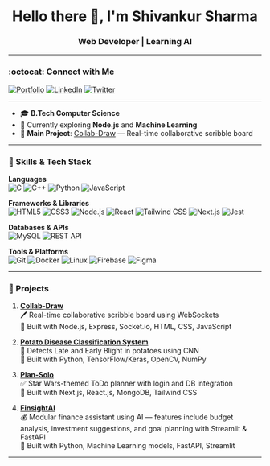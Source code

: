 <h1 align="center">Hello there 👋, I'm Shivankur Sharma</h1>
<h3 align="center">Web Developer | Learning AI</h3>

---

### :octocat: Connect with Me

[![Portfolio](https://img.shields.io/badge/Portfolio-000000?style=for-the-badge&logo=ko-fi&logoColor=white)](https://shivankursharma018.github.io/dist)
[![LinkedIn](https://img.shields.io/badge/LinkedIn-0077B5?style=for-the-badge&logo=linkedin&logoColor=white)](https://www.linkedin.com/in/shivankursharma018)
[![Twitter](https://img.shields.io/badge/Twitter-1DA1F2?style=for-the-badge&logo=twitter&logoColor=white)](https://x.com/sdotsharma018)


---

- 🎓 **B.Tech Computer Science**  
- 🧠 Currently exploring **Node.js** and **Machine Learning**  
- 🔭 **Main Project**: [Collab-Draw](https://github.com/shivankursharma018/collab-draw) — Real-time collaborative scribble board  

---

### 🚀 Skills & Tech Stack

**Languages**  
![C](https://img.shields.io/badge/C-00599C?style=for-the-badge&logo=c&logoColor=white)
![C++](https://img.shields.io/badge/C++-00599C?style=for-the-badge&logo=c%2B%2B&logoColor=white)
![Python](https://img.shields.io/badge/Python-3776AB?style=for-the-badge&logo=python&logoColor=white)
![JavaScript](https://img.shields.io/badge/JavaScript-323330?style=for-the-badge&logo=javascript&logoColor=F7DF1E)

**Frameworks & Libraries**  
![HTML5](https://img.shields.io/badge/HTML5-E34F26?style=for-the-badge&logo=html5&logoColor=white)
![CSS3](https://img.shields.io/badge/CSS3-1572B6?style=for-the-badge&logo=css3&logoColor=white)
![Node.js](https://img.shields.io/badge/Node.js-339933?style=for-the-badge&logo=nodedotjs&logoColor=white)
![React](https://img.shields.io/badge/React-20232A?style=for-the-badge&logo=react&logoColor=61DAFB)
![Tailwind CSS](https://img.shields.io/badge/Tailwind_CSS-38B2AC?style=for-the-badge&logo=tailwind-css&logoColor=white)
![Next.js](https://img.shields.io/badge/Next.js-000000?style=for-the-badge&logo=nextdotjs&logoColor=white)
![Jest](https://img.shields.io/badge/Jest-C21325?style=for-the-badge&logo=jest&logoColor=white)

**Databases & APIs**  
![MySQL](https://img.shields.io/badge/MySQL-4479A1?style=for-the-badge&logo=mysql&logoColor=white)
![REST API](https://img.shields.io/badge/REST-02569B?style=for-the-badge&logo=rest&logoColor=white)

**Tools & Platforms**  
![Git](https://img.shields.io/badge/Git-F05032?style=for-the-badge&logo=git&logoColor=white)
![Docker](https://img.shields.io/badge/Docker-2496ED?style=for-the-badge&logo=docker&logoColor=white)
![Linux](https://img.shields.io/badge/Linux-FCC624?style=for-the-badge&logo=linux&logoColor=black)
![Firebase](https://img.shields.io/badge/Firebase-FFCA28?style=for-the-badge&logo=firebase&logoColor=black)
![Figma](https://img.shields.io/badge/Figma-000000?style=for-the-badge&logo=figma&logoColor=white)

---

### 🌟 Projects

1. **[Collab-Draw](https://github.com/shivankursharma018/collab-draw)**  
   🖊️ Real-time collaborative scribble board using WebSockets  
   🔧 Built with Node.js, Express, Socket.io, HTML, CSS, JavaScript  

2. **[Potato Disease Classification System](https://github.com/shivankursharma018/Potato-Disease-Classification-System-using-Convolutional-Neural-Networks-CNN)**  
   🥔 Detects Late and Early Blight in potatoes using CNN  
   🔧 Built with Python, TensorFlow/Keras, OpenCV, NumPy  

3. **[Plan-Solo](https://github.com/shivankursharma018/Plan-Solo)**  
   ✅ Star Wars-themed ToDo planner with login and DB integration  
   🔧 Built with Next.js, React.js, MongoDB, Tailwind CSS  

4. **[FinsightAI](https://github.com/shivankursharma018/FinsightAI)**  
   💰 Modular finance assistant using AI — features include budget analysis, investment suggestions, and goal planning with Streamlit & FastAPI  
   🔧 Built with Python, Machine Learning models, FastAPI, Streamlit  

---

